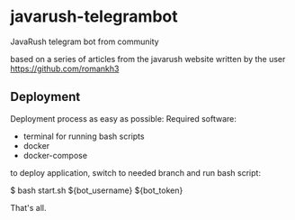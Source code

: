 # javarush-telegrambot
JavaRush telegram bot from community

based on a series of articles from the javarush website
written by the user https://github.com/romankh3


## Deployment
Deployment process as easy as possible:
Required software:
- terminal for running bash scripts
- docker
- docker-compose

to deploy application, switch to needed branch and run bash script:

$ bash start.sh ${bot_username} ${bot_token}

That's all.